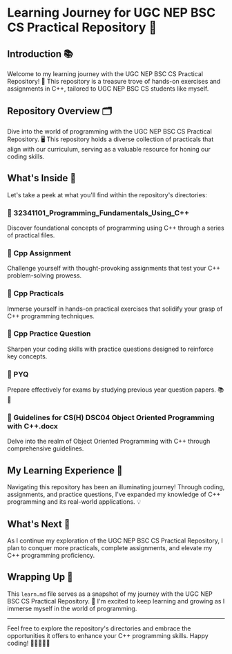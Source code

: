 # Learning Journey for UGC NEP BSC CS Practical Repository 🚀

## Introduction 📚
Welcome to my learning journey with the UGC NEP BSC CS Practical Repository! 🌟 This repository is a treasure trove of hands-on exercises and assignments in C++, tailored to UGC NEP BSC CS students like myself.

## Repository Overview 🗂️
Dive into the world of programming with the UGC NEP BSC CS Practical Repository. 🖥️ This repository holds a diverse collection of practicals that align with our curriculum, serving as a valuable resource for honing our coding skills.

## What's Inside 📁
Let's take a peek at what you'll find within the repository's directories:

### 📌 32341101_Programming_Fundamentals_Using_C++
Discover foundational concepts of programming using C++ through a series of practical files.

### 📌 Cpp Assignment
Challenge yourself with thought-provoking assignments that test your C++ problem-solving prowess.

### 📌 Cpp Practicals
Immerse yourself in hands-on practical exercises that solidify your grasp of C++ programming techniques.

### 📌 Cpp Practice Question
Sharpen your coding skills with practice questions designed to reinforce key concepts.

### 📌 PYQ
Prepare effectively for exams by studying previous year question papers. 📚🧐

### 📌 Guidelines for CS(H) DSC04 Object Oriented Programming with C++.docx
Delve into the realm of Object Oriented Programming with C++ through comprehensive guidelines.

## My Learning Experience 🌱
Navigating this repository has been an illuminating journey! Through coding, assignments, and practice questions, I've expanded my knowledge of C++ programming and its real-world applications. 💡

## What's Next 🚀
As I continue my exploration of the UGC NEP BSC CS Practical Repository, I plan to conquer more practicals, complete assignments, and elevate my C++ programming proficiency.

## Wrapping Up 🎉
This `learn.md` file serves as a snapshot of my journey with the UGC NEP BSC CS Practical Repository. 📸 I'm excited to keep learning and growing as I immerse myself in the world of programming.

---

Feel free to explore the repository's directories and embrace the opportunities it offers to enhance your C++ programming skills. Happy coding! 🎈👩‍💻👨‍💻
